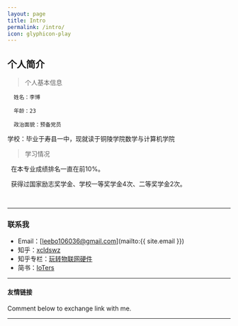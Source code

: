 ```yaml
---
layout: page
title: Intro
permalink: /intro/
icon: glyphicon-play
---
```


## 个人简介

> 个人基本信息


      姓名：李博
   
      年龄：23
   
      政治面貌：预备党员
   
   学校：毕业于寿县一中，现就读于铜陵学院数学与计算机学院
   
> 学习情况

   在本专业成绩排名一直在前10%。

   获得过国家励志奖学金、学校一等奖学金4次、二等奖学金2次。
   
   
  
   
  

   

---

### 联系我

* Email：[leebo106036@gmail.com](mailto:{{ site.email }})
* 知乎：[xcldswz](https://www.zhihu.com/people/xcldswz)
* 知乎专栏：[玩转物联网硬件](https://zhuanlan.zhihu.com/ioters)
* 简书：[IoTers](http://www.jianshu.com/users/e67611a6379b/)


---

#### 友情链接


Comment below to exchange link with me.  

---
